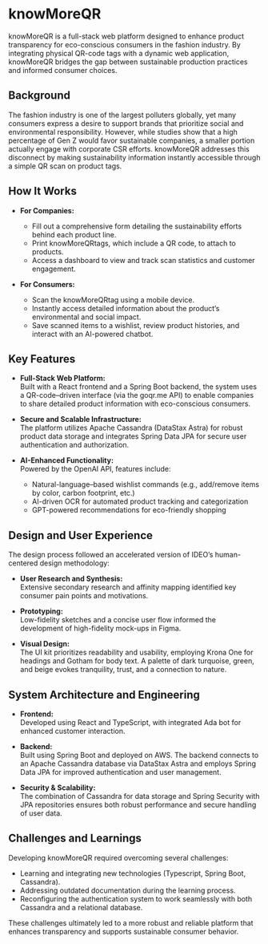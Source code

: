 # knowMoreQR

knowMoreQR is a full-stack web platform designed to enhance product transparency for eco-conscious consumers in the fashion industry. By integrating physical QR-code tags with a dynamic web application, knowMoreQR bridges the gap between sustainable production practices and informed consumer choices.

## Background

The fashion industry is one of the largest polluters globally, yet many consumers express a desire to support brands that prioritize social and environmental responsibility. However, while studies show that a high percentage of Gen Z would favor sustainable companies, a smaller portion actually engage with corporate CSR efforts. knowMoreQR addresses this disconnect by making sustainability information instantly accessible through a simple QR scan on product tags.

## How It Works

- **For Companies:**  
  - Fill out a comprehensive form detailing the sustainability efforts behind each product line.
  - Print knowMoreQRtags, which include a QR code, to attach to products.
  - Access a dashboard to view and track scan statistics and customer engagement.

- **For Consumers:**  
  - Scan the knowMoreQRtag using a mobile device.
  - Instantly access detailed information about the product’s environmental and social impact.
  - Save scanned items to a wishlist, review product histories, and interact with an AI-powered chatbot.

## Key Features

- **Full-Stack Web Platform:**  
  Built with a React frontend and a Spring Boot backend, the system uses a QR-code–driven interface (via the goqr.me API) to enable companies to share detailed product information with eco-conscious consumers.

- **Secure and Scalable Infrastructure:**  
  The platform utilizes Apache Cassandra (DataStax Astra) for robust product data storage and integrates Spring Data JPA for secure user authentication and authorization.

- **AI-Enhanced Functionality:**  
  Powered by the OpenAI API, features include:
  - Natural-language–based wishlist commands (e.g., add/remove items by color, carbon footprint, etc.)
  - AI-driven OCR for automated product tracking and categorization
  - GPT-powered recommendations for eco-friendly shopping

## Design and User Experience

The design process followed an accelerated version of IDEO’s human-centered design methodology:
- **User Research and Synthesis:**  
  Extensive secondary research and affinity mapping identified key consumer pain points and motivations.
  
- **Prototyping:**  
  Low-fidelity sketches and a concise user flow informed the development of high-fidelity mock-ups in Figma.
  
- **Visual Design:**  
  The UI kit prioritizes readability and usability, employing Krona One for headings and Gotham for body text. A palette of dark turquoise, green, and beige evokes tranquility, trust, and a connection to nature.

## System Architecture and Engineering

- **Frontend:**  
  Developed using React and TypeScript, with integrated Ada bot for enhanced customer interaction.

- **Backend:**  
  Built using Spring Boot and deployed on AWS. The backend connects to an Apache Cassandra database via DataStax Astra and employs Spring Data JPA for improved authentication and user management.

- **Security & Scalability:**  
  The combination of Cassandra for data storage and Spring Security with JPA repositories ensures both robust performance and secure handling of user data.

## Challenges and Learnings

Developing knowMoreQR required overcoming several challenges:
- Learning and integrating new technologies (Typescript, Spring Boot, Cassandra).
- Addressing outdated documentation during the learning process.
- Reconfiguring the authentication system to work seamlessly with both Cassandra and a relational database.
  
These challenges ultimately led to a more robust and reliable platform that enhances transparency and supports sustainable consumer behavior.
